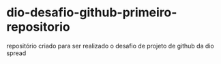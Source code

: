 # dio-desafio-github-primeiro-repositorio
repositório criado para ser realizado o desafio de projeto de github da dio spread
